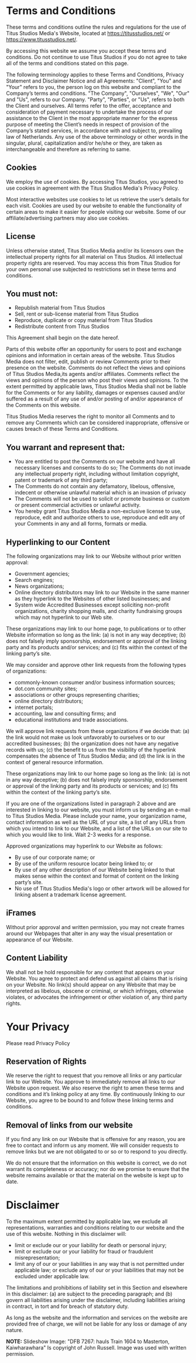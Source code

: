 # Terms and Conditions

These terms and conditions outline the rules and regulations for the use of Titus Studios Media's Website, located at https://titusstudios.net/ or https://www.titusstudios.net/.

By accessing this website we assume you accept these terms and conditions. Do not continue to use Titus Studios if you do not agree to take all of the terms and conditions stated on this page.

The following terminology applies to these Terms and Conditions, Privacy Statement and Disclaimer Notice and all Agreements: "Client", "You" and "Your" refers to you, the person log on this website and compliant to the Company’s terms and conditions. "The Company", "Ourselves", "We", "Our" and "Us", refers to our Company. "Party", "Parties", or "Us", refers to both the Client and ourselves. All terms refer to the offer, acceptance and consideration of payment necessary to undertake the process of our assistance to the Client in the most appropriate manner for the express purpose of meeting the Client’s needs in respect of provision of the Company’s stated services, in accordance with and subject to, prevailing law of Netherlands. Any use of the above terminology or other words in the singular, plural, capitalization and/or he/she or they, are taken as interchangeable and therefore as referring to same.

## Cookies
We employ the use of cookies. By accessing Titus Studios, you agreed to use cookies in agreement with the Titus Studios Media's Privacy Policy.

Most interactive websites use cookies to let us retrieve the user’s details for each visit. Cookies are used by our website to enable the functionality of certain areas to make it easier for people visiting our website. Some of our affiliate/advertising partners may also use cookies.

## License
Unless otherwise stated, Titus Studios Media and/or its licensors own the intellectual property rights for all material on Titus Studios. All intellectual property rights are reserved. You may access this from Titus Studios for your own personal use subjected to restrictions set in these terms and conditions.

## You must not:

 * Republish material from Titus Studios
 * Sell, rent or sub-license material from Titus Studios
 * Reproduce, duplicate or copy material from Titus Studios
 * Redistribute content from Titus Studios
 
This Agreement shall begin on the date hereof.

Parts of this website offer an opportunity for users to post and exchange opinions and information in certain areas of the website. Titus Studios Media does not filter, edit, publish or review Comments prior to their presence on the website. Comments do not reflect the views and opinions of Titus Studios Media,its agents and/or affiliates. Comments reflect the views and opinions of the person who post their views and opinions. To the extent permitted by applicable laws, Titus Studios Media shall not be liable for the Comments or for any liability, damages or expenses caused and/or suffered as a result of any use of and/or posting of and/or appearance of the Comments on this website.

Titus Studios Media reserves the right to monitor all Comments and to remove any Comments which can be considered inappropriate, offensive or causes breach of these Terms and Conditions.

## You warrant and represent that:

 * You are entitled to post the Comments on our website and have all necessary licenses and consents to do so;
The Comments do not invade any intellectual property right, including without limitation copyright, patent or trademark of any third party;
 * The Comments do not contain any defamatory, libelous, offensive, indecent or otherwise unlawful material which is an invasion of privacy
 * The Comments will not be used to solicit or promote business or custom or present commercial activities or unlawful activity.
 * You hereby grant Titus Studios Media a non-exclusive license to use, reproduce, edit and authorize others to use, reproduce and edit any of your Comments in any and all forms, formats or media.

## Hyperlinking to our Content
The following organizations may link to our Website without prior written approval:

 * Government agencies;
 * Search engines;
 * News organizations;
 * Online directory distributors may link to our Website in the same manner as they hyperlink to the Websites of other listed businesses; and
 * System wide Accredited Businesses except soliciting non-profit organizations, charity shopping malls, and charity fundraising groups which may not hyperlink to our Web site.

These organizations may link to our home page, to publications or to other Website information so long as the link: (a) is not in any way deceptive; (b) does not falsely imply sponsorship, endorsement or approval of the linking party and its products and/or services; and (c) fits within the context of the linking party’s site.

We may consider and approve other link requests from the following types of organizations:

 * commonly-known consumer and/or business information sources;
 * dot.com community sites;
 * associations or other groups representing charities;
 * online directory distributors;
 * internet portals;
 * accounting, law and consulting firms; and
 * educational institutions and trade associations.
 
We will approve link requests from these organizations if we decide that: (a) the link would not make us look unfavorably to ourselves or to our accredited businesses; (b) the organization does not have any negative records with us; (c) the benefit to us from the visibility of the hyperlink compensates the absence of Titus Studios Media; and (d) the link is in the context of general resource information.

These organizations may link to our home page so long as the link: (a) is not in any way deceptive; (b) does not falsely imply sponsorship, endorsement or approval of the linking party and its products or services; and (c) fits within the context of the linking party’s site.

If you are one of the organizations listed in paragraph 2 above and are interested in linking to our website, you must inform us by sending an e-mail to Titus Studios Media. Please include your name, your organization name, contact information as well as the URL of your site, a list of any URLs from which you intend to link to our Website, and a list of the URLs on our site to which you would like to link. Wait 2-3 weeks for a response.

Approved organizations may hyperlink to our Website as follows:

 * By use of our corporate name; or
 * By use of the uniform resource locator being linked to; or
 * By use of any other description of our Website being linked to that makes sense within the context and format of content on the linking party’s site.
 * No use of Titus Studios Media's logo or other artwork will be allowed for linking absent a trademark license agreement.

## iFrames
Without prior approval and written permission, you may not create frames around our Webpages that alter in any way the visual presentation or appearance of our Website.

## Content Liability
We shall not be hold responsible for any content that appears on your Website. You agree to protect and defend us against all claims that is rising on your Website. No link(s) should appear on any Website that may be interpreted as libelous, obscene or criminal, or which infringes, otherwise violates, or advocates the infringement or other violation of, any third party rights.

# Your Privacy
Please read Privacy Policy

## Reservation of Rights
We reserve the right to request that you remove all links or any particular link to our Website. You approve to immediately remove all links to our Website upon request. We also reserve the right to amen these terms and conditions and it’s linking policy at any time. By continuously linking to our Website, you agree to be bound to and follow these linking terms and conditions.

## Removal of links from our website
If you find any link on our Website that is offensive for any reason, you are free to contact and inform us any moment. We will consider requests to remove links but we are not obligated to or so or to respond to you directly.

We do not ensure that the information on this website is correct, we do not warrant its completeness or accuracy; nor do we promise to ensure that the website remains available or that the material on the website is kept up to date.

# Disclaimer
To the maximum extent permitted by applicable law, we exclude all representations, warranties and conditions relating to our website and the use of this website. Nothing in this disclaimer will:

 * limit or exclude our or your liability for death or personal injury;
 * limit or exclude our or your liability for fraud or fraudulent misrepresentation;
 * limit any of our or your liabilities in any way that is not permitted under applicable law; or
exclude any of our or your liabilities that may not be excluded under applicable law.

The limitations and prohibitions of liability set in this Section and elsewhere in this disclaimer: (a) are subject to the preceding paragraph; and (b) govern all liabilities arising under the disclaimer, including liabilities arising in contract, in tort and for breach of statutory duty.

As long as the website and the information and services on the website are provided free of charge, we will not be liable for any loss or damage of any nature.

**NOTE:** Slideshow Image: "DFB 7267: hauls Train 1604 to Masterton, Kaiwharawhara" Is copyright of John Russell. Image was used with written permission.

